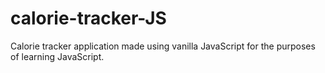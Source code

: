 # calorie-tracker-JS

Calorie tracker application made using vanilla JavaScript for the purposes of learning JavaScript. 
